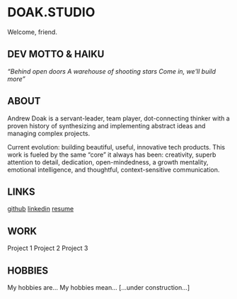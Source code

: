 # DOAK.STUDIO
Welcome, friend.

## DEV MOTTO & HAIKU
_“Behind open doors
A warehouse of shooting stars
Come in, we'll build more”_

## ABOUT
Andrew Doak is a servant-leader, team player, dot-connecting thinker with a proven history of synthesizing and implementing abstract ideas and managing complex projects. 

Current evolution: building beautiful, useful, innovative tech products. This work is fueled by the same “core” it always has been: creativity, superb attention to detail, dedication, open-mindedness, a growth mentality, emotional intelligence, and thoughtful, context-sensitive communication.

## LINKS
<a href="https://github.com/andrewdoak/" target="_blank" style="font-size: 1em">github</a>
<a href="https://www.linkedin.com/in/doak-andrew/" target="_blank" style="font-size: 1em">linkedin</a>
<a href="https://github.com/andrewdoak/doak.studio/blob/main/andrew-doak_resume.pdf" target="_blank" style="font-size: 1em">resume</a>


## WORK
Project 1
Project 2
Project 3

## HOBBIES
My hobbies are...
My hobbies mean...
[...under construction...]
